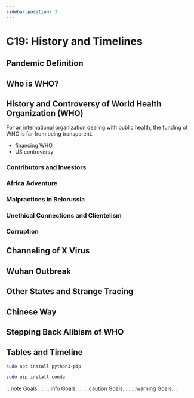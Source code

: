 ```yaml
---
sidebar_position: 3
---
```


# C19: History and Timelines
## Pandemic Definition
## Who is WHO?
## History and Controversy of World Health Organization (WHO)
For an international organization dealing with public health, the funding of WHO is far from being transparent.
- financing WHO
- US controversy
### Contributors and Investors
### Africa Adventure
### Malpractices in Belorussia
### Unethical Connections and Clientelism
### Corruption
## Channeling of X Virus
## Wuhan Outbreak
## Other States and Strange Tracing
## Chinese Way
## Stepping Back Alibism of WHO
## Tables and Timeline

```bash
sudo apt install python3-pip
```

```bash
sudo pip install conda
```

:::note
Goals.
:::
:::info
Goals.
:::
:::caution
Goals.
:::
:::warning
Goals.
:::
